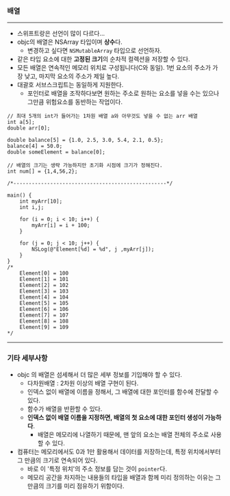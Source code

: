 ### 배열
---

- 스위프트랑은 선언이 많이 다르다...
- objc의 배열은 NSArray 타입이며 **상수**다.
    + 변경하고 싶다면 `NSMutableArray` 타입으로 선언하자.
- 같은 타입 요소에 대한 **고정된 크기**의 순차적 컬렉션을 저장할 수 있다.
- 모든 배열은 연속적인 메모리 위치로 구성됩니다(C와 동일). 1번 요소의 주소가 가장 낮고, 마지막 요소의 주소가 제일 높다.
- 대괄호 서브스크립트는 동일하게 지원한다.
    + 포인터로 배열을 조작하다보면 원하는 주소로 원하는 요소를 넣을 수는 있으나 그만큼 위험요소를 동반하는 작업이다.
```objc
// 최대 5개의 int가 들어가는 1차원 배열 a와 아무것도 넣을 수 없는 arr 배열
int a[5]; 
double arr[0];

double balance[5] = {1.0, 2.5, 3.0, 5.4, 2.1, 0.5};
balance[4] = 50.0;
double someElement = balance[0];

// 배열의 크기는 생략 가능하지만 초기화 시점에 크기가 정해진다.
int num[] = {1,4,56,2};

/*--------------------------------------------------*/

main() {
    int myArr[10];
    int i,j;

    for (i = 0; i < 10; i++) {
        myArr[i] = i + 100;
    }

    for (j = 0; j < 10; j++) {
        NSLog(@"Element[%d] = %d", j ,myArr[j]);
    }
}
/*
    Element[0] = 100
    Element[1] = 101
    Element[2] = 102
    Element[3] = 103
    Element[4] = 104
    Element[5] = 105
    Element[6] = 106
    Element[7] = 107
    Element[8] = 108
    Element[9] = 109
*/

```
---
### 기타 세부사항
- objc 의 배열은 섬세해서 더 많은 세부 정보를 기입해야 할 수 있다.
    + 다차원배열 : 2차원 이상의 배열 구현이 된다.
    + 인덱스 없이 배열에 이름을 정해서, 그 배열에 대한 포인터를 함수에 전달할 수 있다.
    + 함수가 배열을 반환할 수 있다.
    + **인덱스 없이 배열 이름을 지정하면, 배열의 첫 요소에 대한 포인터 생성이 가능하다**.
        * 배열은 메모리에 나열하기 때문에, 맨 앞의 요소는 배열 전체의 주소로 사용할 수 있다.
- 컴퓨터는 메모리에서도 0과 1만 활용해서 데이터를 저장하는데, 특정 위치에서부터 그 만큼의 크기로 연속되어 있다.
    + 바로 이 '특정 위치'의 주소 정보를 담는 것이 `pointer`다.
    + 메모리 공간을 차지하는 내용들의 타입을 배열과 함께 미리 정의하는 이유는 그만큼의 크기를 미리 점유하기 위함이다.